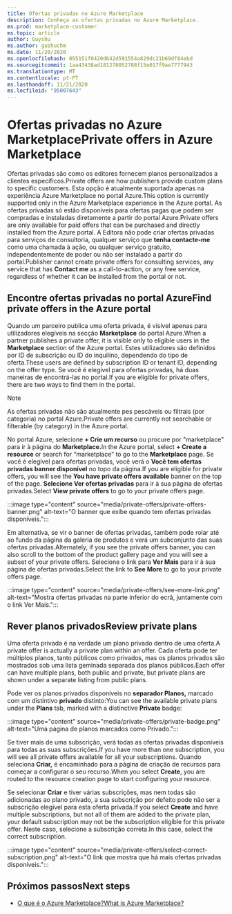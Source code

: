 ```yaml
---
title: Ofertas privadas no Azure Marketplace
description: Conheça as ofertas privadas no Azure Marketplace.
ms.prod: marketplace-customer
ms.topic: article
author: Guyshu
ms.author: gushuchm
ms.date: 11/20/2020
ms.openlocfilehash: 055151f0420d642d591554a829dc21b69df84ebd
ms.sourcegitcommit: 1aa43438ad181278052788f15e017f9ae7777943
ms.translationtype: MT
ms.contentlocale: pt-PT
ms.lasthandoff: 11/21/2020
ms.locfileid: "95007643"
---
```

# <a name="private-offers-in-azure-marketplace"></a><span data-ttu-id="07119-103">Ofertas privadas no Azure Marketplace</span><span class="sxs-lookup"><span data-stu-id="07119-103">Private offers in Azure Marketplace</span></span>

<span data-ttu-id="07119-104">Ofertas privadas são como os editores fornecem planos personalizados a clientes específicos.</span><span class="sxs-lookup"><span data-stu-id="07119-104">Private offers are how publishers provide custom plans to specific customers.</span></span> <span data-ttu-id="07119-105">Esta opção é atualmente suportada apenas na experiência Azure Marketplace no portal Azure.</span><span class="sxs-lookup"><span data-stu-id="07119-105">This option is currently supported only in the Azure Marketplace experience in the Azure portal.</span></span> <span data-ttu-id="07119-106">As ofertas privadas só estão disponíveis para ofertas pagas que podem ser compradas e instaladas diretamente a partir do portal Azure.</span><span class="sxs-lookup"><span data-stu-id="07119-106">Private offers are only available for paid offers that can be purchased and directly installed from the Azure portal.</span></span> <span data-ttu-id="07119-107">A Editora não pode criar ofertas privadas para serviços de consultoria, qualquer serviço que **tenha contacte-me** como uma chamada à ação, ou qualquer serviço gratuito, independentemente de poder ou não ser instalado a partir do portal.</span><span class="sxs-lookup"><span data-stu-id="07119-107">Publisher cannot create private offers for consulting services, any service that has **Contact me** as a call-to-action, or any free service, regardless of whether it can be installed from the portal or not.</span></span>

## <a name="find-private-offers-in-the-azure-portal"></a><span data-ttu-id="07119-108">Encontre ofertas privadas no portal Azure</span><span class="sxs-lookup"><span data-stu-id="07119-108">Find private offers in the Azure portal</span></span>

<span data-ttu-id="07119-109">Quando um parceiro publica uma oferta privada, é visível apenas para utilizadores elegíveis na secção **Marketplace** do portal Azure.</span><span class="sxs-lookup"><span data-stu-id="07119-109">When a partner publishes a private offer, it is visible only to eligible users in the **Marketplace** section of the Azure portal.</span></span> <span data-ttu-id="07119-110">Estes utilizadores são definidos por ID de subscrição ou ID do inquilino, dependendo do tipo de oferta.</span><span class="sxs-lookup"><span data-stu-id="07119-110">These users are defined by subscription ID or tenant ID, depending on the offer type.</span></span> <span data-ttu-id="07119-111">Se você é elegível para ofertas privadas, há duas maneiras de encontrá-las no portal.</span><span class="sxs-lookup"><span data-stu-id="07119-111">If you are eligible for  private offers, there are two ways to find them in the portal.</span></span>

> [!NOTE]
> <span data-ttu-id="07119-112">As ofertas privadas não são atualmente pes pescáveis ou filtrais (por categoria) no portal Azure.</span><span class="sxs-lookup"><span data-stu-id="07119-112">Private offers are currently not searchable or filterable (by category) in the Azure portal.</span></span>

<span data-ttu-id="07119-113">No portal Azure, selecione **+ Crie um recurso** ou procure por "marketplace" para ir à página do **Marketplace.**</span><span class="sxs-lookup"><span data-stu-id="07119-113">In the Azure portal, select **+ Create a resource** or search for “marketplace” to go to the **Marketplace** page.</span></span> <span data-ttu-id="07119-114">Se você é elegível para ofertas privadas, você verá o **Você tem ofertas privadas banner disponível** no topo da página.</span><span class="sxs-lookup"><span data-stu-id="07119-114">If you are eligible for private offers, you will see the **You have private offers available** banner on the top of the page.</span></span> <span data-ttu-id="07119-115">**Selecione Ver ofertas privadas** para ir à sua página de ofertas privadas.</span><span class="sxs-lookup"><span data-stu-id="07119-115">Select **View private offers** to go to your private offers page.</span></span>

:::image type="content" source="media/private-offers/private-offers-banner.png" alt-text="O banner que exibe quando tem ofertas privadas disponíveis.":::

<span data-ttu-id="07119-117">Em alternativa, se vir o banner de ofertas privadas, também pode rolar até ao fundo da página da galeria de produtos e verá um subconjunto das suas ofertas privadas.</span><span class="sxs-lookup"><span data-stu-id="07119-117">Alternately, if you see the private offers banner, you can also scroll to the bottom of the product gallery page and you will see a subset of your private offers.</span></span> <span data-ttu-id="07119-118">Selecione o link para **Ver Mais** para ir à sua página de ofertas privadas.</span><span class="sxs-lookup"><span data-stu-id="07119-118">Select the link to **See More** to go to your private offers page.</span></span>

:::image type="content" source="media/private-offers/see-more-link.png" alt-text="Mostra ofertas privadas na parte inferior do ecrã, juntamente com o link Ver Mais.":::

## <a name="review-private-plans"></a><span data-ttu-id="07119-120">Rever planos privados</span><span class="sxs-lookup"><span data-stu-id="07119-120">Review private plans</span></span>

<span data-ttu-id="07119-121">Uma oferta privada é na verdade um plano privado dentro de uma oferta.</span><span class="sxs-lookup"><span data-stu-id="07119-121">A private offer is actually a private plan within an offer.</span></span> <span data-ttu-id="07119-122">Cada oferta pode ter múltiplos planos, tanto públicos como privados, mas os planos privados são mostrados sob uma lista geminada separada dos planos públicos.</span><span class="sxs-lookup"><span data-stu-id="07119-122">Each offer can have multiple plans, both public and private, but private plans are shown under a separate listing from public plans.</span></span>

<span data-ttu-id="07119-123">Pode ver os planos privados disponíveis no **separador Planos,** marcado com um distintivo **privado** distinto:</span><span class="sxs-lookup"><span data-stu-id="07119-123">You can see the available private plans under the **Plans** tab, marked with a distinctive **Private** badge:</span></span>

:::image type="content" source="media/private-offers/private-badge.png" alt-text="Uma página de planos marcados como Privado.":::

<span data-ttu-id="07119-125">Se tiver mais de uma subscrição, verá todas as ofertas privadas disponíveis para todas as suas subscrições.</span><span class="sxs-lookup"><span data-stu-id="07119-125">If you have more than one subscription, you will see all private offers available for all your subscriptions.</span></span> <span data-ttu-id="07119-126">Quando seleciona **Criar,** é encaminhado para a página de criação de recursos para começar a configurar o seu recurso.</span><span class="sxs-lookup"><span data-stu-id="07119-126">When you select **Create**, you are routed to the resource creation page to start configuring your resource.</span></span>

<span data-ttu-id="07119-127">Se selecionar **Criar** e tiver várias subscrições, mas nem todas são adicionadas ao plano privado, a sua subscrição por defeito pode não ser a subscrição elegível para esta oferta privada.</span><span class="sxs-lookup"><span data-stu-id="07119-127">If you select **Create** and have multiple subscriptions, but not all of them are added to the private plan, your default subscription may not be the subscription eligible for this private offer.</span></span> <span data-ttu-id="07119-128">Neste caso, selecione a subscrição correta.</span><span class="sxs-lookup"><span data-stu-id="07119-128">In this case, select the correct subscription.</span></span>

:::image type="content" source="media/private-offers/select-correct-subscription.png" alt-text="O link que mostra que há mais ofertas privadas disponíveis.":::

## <a name="next-steps"></a><span data-ttu-id="07119-130">Próximos passos</span><span class="sxs-lookup"><span data-stu-id="07119-130">Next steps</span></span>

- [<span data-ttu-id="07119-131">O que é o Azure Marketplace?</span><span class="sxs-lookup"><span data-stu-id="07119-131">What is Azure Marketplace?</span></span>](azure-marketplace-overview.md)
